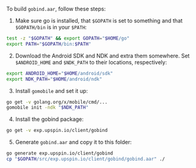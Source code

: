 To build `gobind.aar`, follow these steps:

1.  Make sure go is installed, that `$GOPATH` is set to something and that
    `$GOPATH/bin` is in your `$PATH`:

```bash
test -z "$GOPATH" && export GOPATH="$HOME/go"
export PATH="$GOPATH/bin:$PATH"
```

2.  Download the Android SDK and NDK and extra them somewhere. Set
    `$ANDROID_HOME` and `$NDK_PATH` to their locations, respectively:

```bash
export ANDROID_HOME="$HOME/android/sdk"
export NDK_PATH="$HOME/android/ndk"
```

3.  Install `gomobile` and set it up:

```bash
go get -v golang.org/x/mobile/cmd/...
gomobile init -ndk "$NDK_PATH"
```

4.  Install the gobind package:

```bash
go get -v exp.upspin.io/client/gobind
```

5.  Generate `gobind.aar` and copy it to this folder:

```bash
go generate exp.upspin.io/client/gobind
cp "$GOPATH/src/exp.upspin.io/client/gobind/gobind.aar" ./
```
